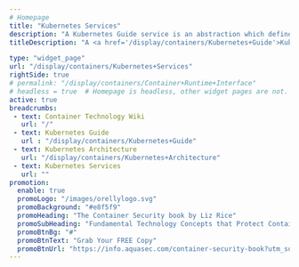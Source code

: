 ```yaml
---
# Homepage
title: "Kubernetes Services"
description: "A Kubernetes Guide service is an abstraction which defines a logical set of Pods and a policy by which to access them - sometimes called a micro-service. The set of Pods targeted by a service is usually determined by a Label Selector. This page gathers resources about the Kubernetes service types and how to create and work with them."
titleDescription: "A <a href='/display/containers/Kubernetes+Guide'>Kubernetes Guide</a> service is an abstraction which defines a logical set of <a href='/display/containers/Kubernetes+Pods'>Pods</a> and a policy by which to access them - sometimes called a <a href='/display/containers/Kubernetes+and+Microservices'>micro-service</a>. The set of Pods targeted by a <a href='/display/containers/Kubernetes+as+a+Service'>service </a> is usually determined by a Label Selector. This page gathers resources about the <a href='https://blog.aquasec.com/managing-kubernetes-secrets'  target='_blank'>Kubernetes </a> service types and how to create and work with them." 

type: "widget_page"
url: "/display/containers/Kubernetes+Services" 
rightSide: true 
# permalink: "/display/containers/Container+Runtime+Interface"
# headless = true  # Homepage is headless, other widget pages are not.
active: true
breadcrumbs:
 - text: Container Technology Wiki
   url: "/"
 - text: Kubernetes Guide
   url : "/display/containers/Kubernetes+Guide"
 - text: Kubernetes Architecture
   url: "/display/containers/Kubernetes+Architecture"
 - text: Kubernetes Services
   url: ""
promotion:
  enable: true
  promoLogo: "/images/orellylogo.svg"
  promoBackground: "#e8f5f9"
  promoHeading: "The Container Security book by Liz Rice"
  promoSubHeading: "Fundamental Technology Concepts that Protect Containerized Applications"
  promoBtnBg: "#"
  promoBtnText: "Grab Your FREE Copy"
  promoBtnUrl: "https://info.aquasec.com/container-security-book?utm_source=wiki"
---
```



